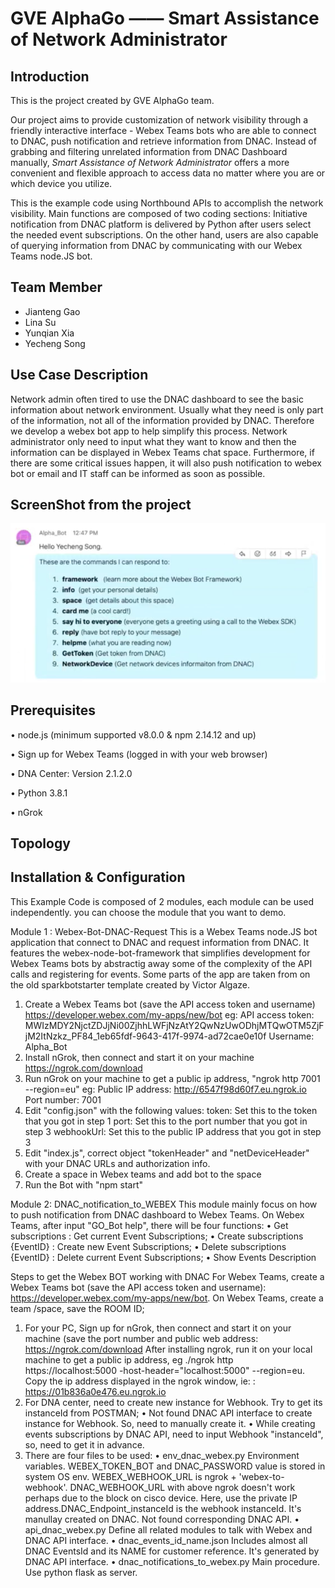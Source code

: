 # GVE AlphaGo —— Smart Assistance of Network Administrator

## Introduction

This is the project created by GVE AlphaGo team.

Our project aims to provide customization of network visibility through a friendly interactive interface - Webex Teams bots who are able to connect to DNAC, push notification and retrieve information from DNAC. Instead of grabbing and filtering unrelated information from DNAC Dashboard manually, *Smart Assistance of Network Administrator* offers a more convenient and flexible approach to access data no matter where you are or which device you utilize.

This is the example code using Northbound APIs to accomplish the network visibility. Main functions are composed of two coding sections: Initiative notification from DNAC platform is delivered by Python after users select the needed event subscriptions. On the other hand, users are also capable of querying information from DNAC by communicating with our Webex Teams node.JS bot.

## Team Member

- Jianteng Gao
- Lina Su
- Yunqian Xia
- Yecheng Song

## Use Case Description

Network admin often tired to use the DNAC dashboard to see the basic information about network environment. Usually what they need is only part of the information, not all of the information provided by DNAC. Therefore we develop a webex bot app to help simplify this process. Network administrator only need to input what they want to know and then the information can be displayed in Webex Teams chat space. Furthermore, if there are some critical issues happen, it will also push notification to webex bot or email and IT staff can be informed as soon as possible.

## ScreenShot from the project 
 
![image](https://github.com/GVE-AlphaGo/GVE-AlphaGo-Project/blob/main/images/Picture1.png)
 

 
 
## Prerequisites
•	 node.js (minimum supported v8.0.0 & npm 2.14.12 and up)

•	 Sign up for Webex Teams (logged in with your web browser)

•	DNA Center: Version 2.1.2.0

•	Python 3.8.1

•	nGrok

## Topology 
 
## Installation & Configuration 

This Example Code is composed of 2 modules, each module can be used independently. you can choose the module that you want to demo.

Module 1 : Webex-Bot-DNAC-Request
This is a Webex Teams node.JS bot application that connect to DNAC and request information from DNAC. It features the webex-node-bot-framework that simplifies development for Webex Teams bots by abstractig away some of the complexity of the API calls and registering for events. Some parts of the app are taken from on the old sparkbotstarter template created by Victor Algaze.
1.	Create a Webex Teams bot (save the API access token and username) https://developer.webex.com/my-apps/new/bot eg: API access token: MWIzMDY2NjctZDJjNi00ZjhhLWFjNzAtY2QwNzUwODhjMTQwOTM5ZjFjM2ItNzkz_PF84_1eb65fdf-9643-417f-9974-ad72cae0e10f Username: Alpha_Bot
2.	Install nGrok, then connect and start it on your machine https://ngrok.com/download
3.	Run nGrok on your machine to get a public ip address, "ngrok http 7001 --region=eu" eg: Public IP address: http://6547f98d60f7.eu.ngrok.io Port number: 7001
4.	Edit "config.json" with the following values: token: Set this to the token that you got in step 1 port: Set this to the port number that you got in step 3 webhookUrl: Set this to the public IP address that you got in step 3
5.	Edit "index.js", correct object "tokenHeader" and "netDeviceHeader" with your DNAC URLs and authorization info.
6.	Create a space in Webex teams and add bot to the space
7.	Run the Bot with "npm start"

Module 2:  DNAC_notification_to_WEBEX
This module mainly focus on how to push notification from DNAC dashboard to Webex Teams. 
On Webex Teams, after input "GO_Bot help", there will be four functions: 
•	 Get subscriptions : Get current Event Subscriptions;
•	 Create subscriptions {EventID} : Create new Event Subscriptions;
•	 Delete subscriptions {EventID} : Delete current Event Subscriptions;
•	 Show Events Description

Steps to get the Webex BOT working with DNAC
For Webex Teams, create a Webex Teams bot (save the API access token and username): https://developer.webex.com/my-apps/new/bot. On Webex Teams, create a team /space, save the ROOM ID;
1.	For your PC, Sign up for nGrok, then connect and start it on your machine (save the port number and public web address: https://ngrok.com/download After installing ngrok, run it on your local machine to get a public ip address, eg ./ngrok http https://localhost:5000 -host-header="localhost:5000" --region=eu. Copy the ip address displayed in the ngrok window, ie: : https://01b836a0e476.eu.ngrok.io
2.	For DNA center, need to create new instance for Webhook. Try to get its instanceId from POSTMAN;
•	 Not found DNAC API interface to create instance for Webhook. So, need to manually create it.
•	 While creating events subscriptions by DNAC API, need to input Webhook "instanceId", so, need to get it in advance.
3.	There are four files to be used:
•	 env_dnac_webex.py Environment variables. WEBEX_TOKEN_BOT and DNAC_PASSWORD value is stored in system OS env. WEBEX_WEBHOOK_URL is ngrok + 'webex-to-webhook'. DNAC_WEBHOOK_URL with above ngrok doesn't work perhaps due to the block on cisco device. Here, use the private IP address.DNAC_Endpoint_instanceId is the webhook instanceId. It's manullay created on DNAC. Not found corresponding DNAC API.
•	 api_dnac_webex.py Define all related modules to talk with Webex and DNAC API interface.
•	 dnac_events_id_name.json Includes almost all DNAC EventsId and its NAME for customer reference. It's generated by DNAC API interface.
•	 dnac_notifications_to_webex.py Main procedure. Use python flask as server.

